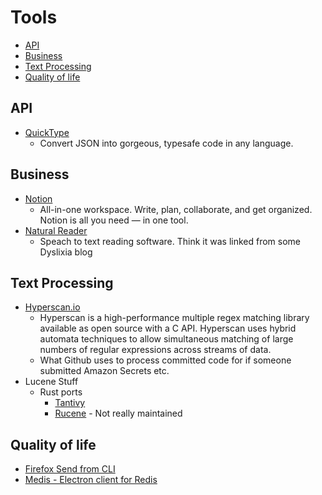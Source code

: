 # Tools

<!-- TOC depthFrom:2 -->

- [API](#api)
- [Business](#business)
- [Text Processing](#text-processing)
- [Quality of life](#quality-of-life)

<!-- /TOC -->

## API

- [QuickType](https://app.quicktype.io/)
    - Convert JSON into gorgeous, typesafe code in any language.

## Business

- [Notion](https://www.notion.so/)
    - All-in-one workspace. Write, plan, collaborate, and get organized. Notion is all you need — in one tool.
- [Natural Reader](https://www.naturalreaders.com)
    - Speach to text reading software. Think it was linked from some Dyslixia blog

## Text Processing

- [Hyperscan.io](https://www.hyperscan.io/)
    - Hyperscan is a high-performance multiple regex matching library available as open source with a C API. Hyperscan uses hybrid automata techniques to allow simultaneous matching of large numbers of regular expressions across streams of data.
    - What Github uses to process committed code for if someone submitted Amazon Secrets etc.
- Lucene Stuff
    - Rust ports
        - [Tantivy](https://github.com/tantivy-search/tantivy)
        - [Rucene](https://github.com/zhihu/rucene) - Not really maintained

## Quality of life

- [Firefox Send from CLI](https://gitlab.com/timvisee/ffsend)
- [Medis - Electron client for Redis](https://github.com/luin/medis)
